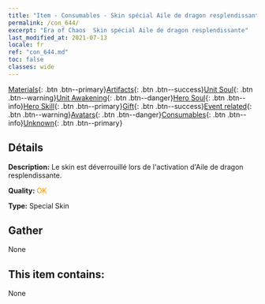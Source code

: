```yaml
---
title: "Item - Consumables - Skin spécial Aile de dragon resplendissante"
permalink: /con_644/
excerpt: "Era of Chaos  Skin spécial Aile de dragon resplendissante"
last_modified_at: 2021-07-13
locale: fr
ref: "con_644.md"
toc: false
classes: wide
---
```

 [Materials](/ItemsFR/){: .btn .btn--primary}[Artifacts](/ItemsFR/Artifacts/){: .btn .btn--success}[Unit Soul](/ItemsFR/UnitSoul/){: .btn .btn--warning}[Unit Awakening](/ItemsFR/UnitAwakening/){: .btn .btn--danger}[Hero Soul](/ItemsFR/HeroSoul/){: .btn .btn--info}[Hero Skill](/ItemsFR/HeroSkill/){: .btn .btn--primary}[Gift](/ItemsFR/Gift/){: .btn .btn--success}[Event related](/ItemsFR/Events/){: .btn .btn--warning}[Avatars](/ItemsFR/Avatars/){: .btn .btn--danger}[Consumables](/ItemsFR/Consumables/){: .btn .btn--info}[Unknown](/ItemsFR/Unknown/){: .btn .btn--primary}

## Détails
 **Description:** Le skin est déverrouillé lors de l'activation d'Aile de dragon resplendissante.

 **Quality:** <span style="color: #FF8C00">OK</span>

 **Type:** Special Skin

## Gather

  None

## This item contains:

  None

